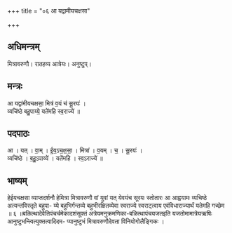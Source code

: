 +++
title = "०६ आ यद्वामीयचक्षसा"

+++
## अधिमन्त्रम्
मित्रावरुणौ। रातहव्य आत्रेयः। अनुष्टुप्।

## मन्त्रः
आ यद्वा॑मीयचक्षसा॒ मित्र॑ व॒यं च॑ सू॒रयः॑ ।  
व्यचि॑ष्ठे बहु॒पाय्ये॒ यते॑महि स्व॒राज्ये॑ ॥

## पदपाठः
आ । यत् । वा॒म् । ई॒य॒ऽच॒क्ष॒सा॒ । मित्रा॑ । व॒यम् । च॒ । सू॒रयः॑ ।  
व्यचि॑ष्ठे । ब॒हु॒ऽपाय्ये॑ । यते॑महि । स्व॒ऽराज्ये॑ ॥

## भाष्यम्
हेईयचक्षसा व्याप्तदर्शनौ हेमित्रा मित्रावरुणौ वां युवां यत् येवयंच सूरयः स्तोतारः आ आह्वयामः व्यचिष्ठे अत्यन्तविस्तृते बहुपा- य्ये बहुभिर्गन्तव्ये बहुभीरक्षितव्येवा स्वराज्ये स्वराट्त्वाय एवंविधाराज्यार्थं यतेमहि गच्छेम ॥ ६ ॥बळिल्थादेवेतिपंचर्चमेकादशंसूक्तं अत्रेयमनुक्रमणिका-बळित्थापंचयजतइति यजतोमामात्रेयऋषिः आनुष्टुभन्त्वित्युक्तत्वादिदम- प्यानुष्टुभं मित्रावरुणौदेवता विनियोगोलैङ्गिकः ।